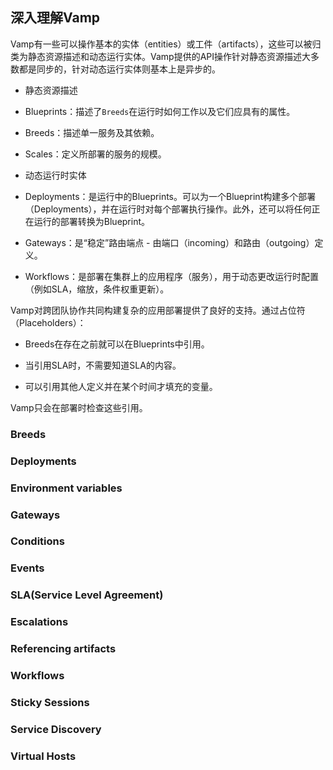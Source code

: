 ## 深入理解Vamp

Vamp有一些可以操作基本的实体（entities）或工件（artifacts），这些可以被归类为静态资源描述和动态运行实体。Vamp提供的API操作针对静态资源描述大多数都是同步的，针对动态运行实体则基本上是异步的。

- 静态资源描述

 - Blueprints：描述了`Breeds`在运行时如何工作以及它们应具有的属性。

 - Breeds：描述单一服务及其依赖。

 - Scales：定义所部署的服务的规模。

- 动态运行时实体

 - Deployments：是运行中的Blueprints。可以为一个Blueprint构建多个部署（Deployments），并在运行时对每个部署执行操作。此外，还可以将任何正在运行的部署转换为Blueprint。

 - Gateways：是“稳定”路由端点 - 由端口（incoming）和路由（outgoing）定义。

 - Workflows：是部署在集群上的应用程序（服务），用于动态更改运行时配置（例如SLA，缩放，条件权重更新）。

Vamp对跨团队协作共同构建复杂的应用部署提供了良好的支持。通过占位符（Placeholders）：

- Breeds在存在之前就可以在Blueprints中引用。

- 当引用SLA时，不需要知道SLA的内容。

- 可以引用其他人定义并在某个时间才填充的变量。

Vamp只会在部署时检查这些引用。

### Breeds

### Deployments

### Environment variables

### Gateways

### Conditions

### Events

### SLA(Service Level Agreement)

### Escalations

### Referencing artifacts

### Workflows

### Sticky Sessions

### Service Discovery

### Virtual Hosts